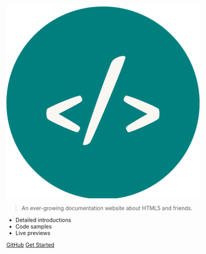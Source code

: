 ![logo](_media/logo.png)

> An ever-growing documentation website about HTML5 and friends.

- Detailed introductions
- Code samples
- Live previews

[GitHub](https://github.com/pictureelement/html5-tech/)
[Get Started](#HTML5Tech)
